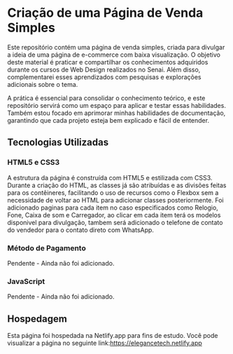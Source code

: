 
# Criação de uma Página de Venda Simples

Este repositório contém uma página de venda simples, criada para divulgar a ideia de uma página de e-commerce com baixa visualização. O objetivo deste material é praticar e compartilhar os conhecimentos adquiridos durante os cursos de Web Design realizados no Senai. Além disso, complementarei esses aprendizados com pesquisas e explorações adicionais sobre o tema.

A prática é essencial para consolidar o conhecimento teórico, e este repositório servirá como um espaço para aplicar e testar essas habilidades. Também estou focado em aprimorar minhas habilidades de documentação, garantindo que cada projeto esteja bem explicado e fácil de entender.

## Tecnologias Utilizadas

### HTML5 e CSS3

A estrutura da página é construída com HTML5 e estilizada com CSS3. Durante a criação do HTML, as classes já são atribuídas e as divisões feitas para os contêineres, facilitando o uso de recursos como o Flexbox sem a necessidade de voltar ao HTML para adicionar classes posteriormente. Foi adicionado  paginas para cada item no caso especificados como Relogio, Fone, Caixa de som  e Carregador, ao clicar em cada item terá os modelos disponivel para divulgação, tambem será adicionado o telefone de contato do vendedor para o contato direto com WhatsApp.



### Método de Pagamento

Pendente - Ainda não foi adicionado.

### JavaScript

Pendente - Ainda não foi adicionado.

## Hospedagem

Esta página foi hospedada na Netlify.app para fins de estudo. Você pode visualizar a página no seguinte link:https://elegancetech.netlify.app



 

 
